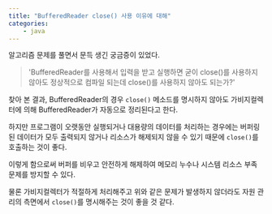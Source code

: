 ```yaml
---
title: "BufferedReader close() 사용 이유에 대해"
categories:
    - java
---
```


알고리즘 문제를 풀면서 문득 생긴 궁금증이 있었다.

>'BufferedReader를 사용해서 입력을 받고 실행하면 굳이 close()를 사용하지 않아도 정상적으로 컴파일 되는데 close()를 사용하지 않아도 되는가?'
 
찾아 본 결과, BufferedReader의 경우 `close()` 메소드를 명시하지 않아도 가비지컬렉터에 의해 BufferedReader가 자동으로 정리된다고 한다.

하지만 프로그램이 오랫동안 실행되거나 대용량의 데이터를 처리하는 경우에는 버퍼링된 데이터가 모두 출력되지 않거나 리소스가 해제되지 않을 수 있기 때문에 `close()`를 호출하는 것이 좋다.

이렇게 함으로써 버퍼를 비우고 안전하게 해제하여 메모리 누수나 시스템 리소스 부족 문제를 방지할 수 있다.

물론 가비지컬렉터가 적절하게 처리해주고 위와 같은 문제가 발생하지 않더라도 자원 관리의 측면에서 `close()`를 명시해주는 것이 좋을 것 같다.